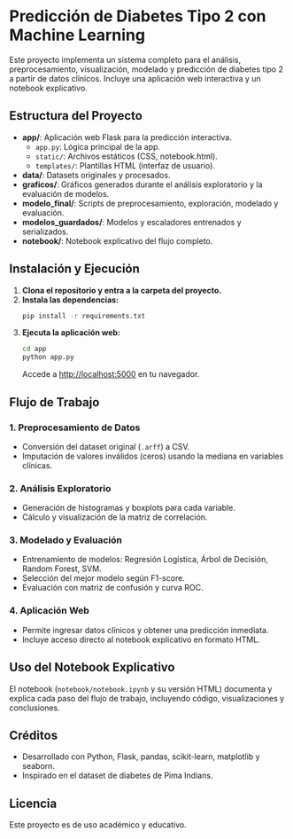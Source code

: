 # Predicción de Diabetes Tipo 2 con Machine Learning

Este proyecto implementa un sistema completo para el análisis, preprocesamiento, visualización, modelado y predicción de diabetes tipo 2 a partir de datos clínicos. Incluye una aplicación web interactiva y un notebook explicativo.

## Estructura del Proyecto

- **app/**: Aplicación web Flask para la predicción interactiva.
  - `app.py`: Lógica principal de la app.
  - `static/`: Archivos estáticos (CSS, notebook.html).
  - `templates/`: Plantillas HTML (interfaz de usuario).
- **data/**: Datasets originales y procesados.
- **graficos/**: Gráficos generados durante el análisis exploratorio y la evaluación de modelos.
- **modelo_final/**: Scripts de preprocesamiento, exploración, modelado y evaluación.
- **modelos_guardados/**: Modelos y escaladores entrenados y serializados.
- **notebook/**: Notebook explicativo del flujo completo.

## Instalación y Ejecución

1. **Clona el repositorio y entra a la carpeta del proyecto.**
2. **Instala las dependencias:**
   ```bash
   pip install -r requirements.txt
   ```
3. **Ejecuta la aplicación web:**
   ```bash
   cd app
   python app.py
   ```
   Accede a [http://localhost:5000](http://localhost:5000) en tu navegador.

## Flujo de Trabajo

### 1. Preprocesamiento de Datos
- Conversión del dataset original (`.arff`) a CSV.
- Imputación de valores inválidos (ceros) usando la mediana en variables clínicas.

### 2. Análisis Exploratorio
- Generación de histogramas y boxplots para cada variable.
- Cálculo y visualización de la matriz de correlación.

### 3. Modelado y Evaluación
- Entrenamiento de modelos: Regresión Logística, Árbol de Decisión, Random Forest, SVM.
- Selección del mejor modelo según F1-score.
- Evaluación con matriz de confusión y curva ROC.

### 4. Aplicación Web
- Permite ingresar datos clínicos y obtener una predicción inmediata.
- Incluye acceso directo al notebook explicativo en formato HTML.

## Uso del Notebook Explicativo
El notebook (`notebook/notebook.ipynb` y su versión HTML) documenta y explica cada paso del flujo de trabajo, incluyendo código, visualizaciones y conclusiones.

## Créditos
- Desarrollado con Python, Flask, pandas, scikit-learn, matplotlib y seaborn.
- Inspirado en el dataset de diabetes de Pima Indians.

## Licencia
Este proyecto es de uso académico y educativo.
